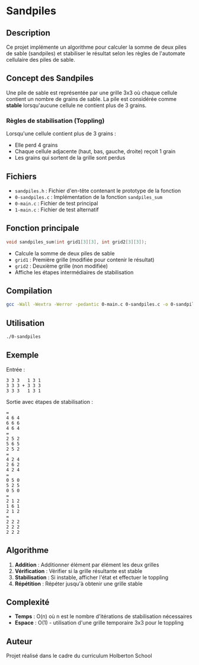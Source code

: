 # Sandpiles

## Description
Ce projet implémente un algorithme pour calculer la somme de deux piles de sable (sandpiles) et stabiliser le résultat selon les règles de l'automate cellulaire des piles de sable.

## Concept des Sandpiles
Une pile de sable est représentée par une grille 3x3 où chaque cellule contient un nombre de grains de sable. La pile est considérée comme **stable** lorsqu'aucune cellule ne contient plus de 3 grains.

### Règles de stabilisation (Toppling)
Lorsqu'une cellule contient plus de 3 grains :
- Elle perd 4 grains
- Chaque cellule adjacente (haut, bas, gauche, droite) reçoit 1 grain
- Les grains qui sortent de la grille sont perdus

## Fichiers
- `sandpiles.h` : Fichier d'en-tête contenant le prototype de la fonction
- `0-sandpiles.c` : Implémentation de la fonction `sandpiles_sum`
- `0-main.c` : Fichier de test principal
- `1-main.c` : Fichier de test alternatif

## Fonction principale
```c
void sandpiles_sum(int grid1[3][3], int grid2[3][3]);
```
- Calcule la somme de deux piles de sable
- `grid1` : Première grille (modifiée pour contenir le résultat)
- `grid2` : Deuxième grille (non modifiée)
- Affiche les étapes intermédiaires de stabilisation

## Compilation
```bash
gcc -Wall -Wextra -Werror -pedantic 0-main.c 0-sandpiles.c -o 0-sandpiles
```

## Utilisation
```bash
./0-sandpiles
```

## Exemple
Entrée :
```
3 3 3   1 3 1
3 3 3 + 3 3 3
3 3 3   1 3 1
```

Sortie avec étapes de stabilisation :
```
=
4 6 4
6 6 6
4 6 4
=
2 5 2
5 6 5
2 5 2
=
4 2 4
2 6 2
4 2 4
=
0 5 0
5 2 5
0 5 0
=
2 1 2
1 6 1
2 1 2
=
2 2 2
2 2 2
2 2 2
```

## Algorithme
1. **Addition** : Additionner élément par élément les deux grilles
2. **Vérification** : Vérifier si la grille résultante est stable
3. **Stabilisation** : Si instable, afficher l'état et effectuer le toppling
4. **Répétition** : Répéter jusqu'à obtenir une grille stable

## Complexité
- **Temps** : O(n) où n est le nombre d'itérations de stabilisation nécessaires
- **Espace** : O(1) - utilisation d'une grille temporaire 3x3 pour le toppling

## Auteur
Projet réalisé dans le cadre du curriculum Holberton School